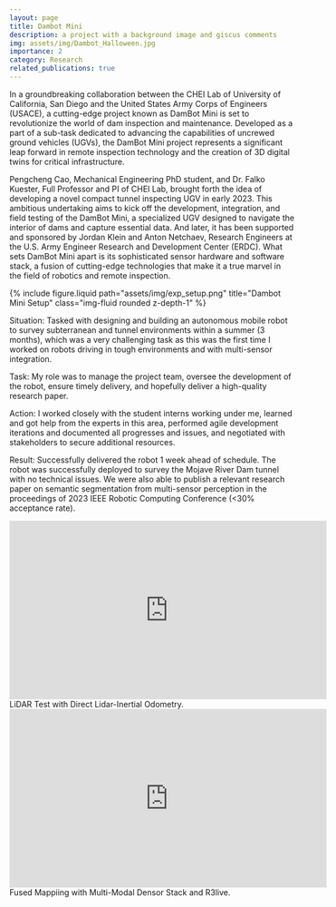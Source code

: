 ```yaml
---
layout: page
title: Dambot Mini
description: a project with a background image and giscus comments
img: assets/img/Dambot_Halloween.jpg
importance: 2
category: Research
related_publications: true
---
```


In a groundbreaking collaboration between the CHEI Lab of University of California, San Diego and the United States Army Corps of Engineers (USACE), a cutting-edge project known as DamBot Mini is set to revolutionize the world of dam inspection and maintenance. Developed as a part of a sub-task dedicated to advancing the capabilities of uncrewed ground vehicles (UGVs), the DamBot Mini project represents a significant leap forward in remote inspection technology and the creation of 3D digital twins for critical infrastructure.

Pengcheng Cao, Mechanical Engineering PhD student, and Dr. Falko Kuester, Full Professor and PI of CHEI Lab, brought forth the idea of developing a novel compact tunnel inspecting UGV in early 2023. This ambitious undertaking aims to kick off the development, integration, and field testing of the DamBot Mini, a specialized UGV designed to navigate the interior of dams and capture essential data. And later, it has been supported and sponsored by Jordan Klein and Anton Netchaev, Research Engineers at the U.S. Army Engineer Research and Development Center (ERDC). What sets DamBot Mini apart is its sophisticated sensor hardware and software stack, a fusion of cutting-edge technologies that make it a true marvel in the field of robotics and remote inspection.

<div class="row">
    <div class="col-sm mt-3 mt-md-0">
        {% include figure.liquid path="assets/img/exp_setup.png" title="Dambot Mini Setup" class="img-fluid rounded z-depth-1" %}
    </div>
</div>

Situation: Tasked with designing and building an autonomous mobile robot to survey subterranean and tunnel environments within a summer (3 months), which was a very challenging task as this was the first time I worked on robots driving in tough environments and with multi-sensor integration.

Task: My role was to manage the project team, oversee the development of the robot, ensure timely delivery, and hopefully deliver a high-quality research paper.

Action: I worked closely with the student interns working under me, learned and got help from the experts in this area, performed agile development iterations and documented all progresses and issues, and negotiated with stakeholders to secure additional resources.

Result: Successfully delivered the robot 1 week ahead of schedule. The robot was successfully deployed to survey the Mojave River Dam tunnel with no technical issues. We were also able to publish a relevant research paper on semantic segmentation from multi-sensor perception in the proceedings of 2023 IEEE Robotic Computing Conference (<30% acceptance rate).



<div class="SLAM-demo-video" align="center">
    <iframe width="560" height="315" src="https://www.youtube.com/embed/nzN0d7lsuig?si=ujzrfBKXDpOncFfq" title="YouTube video player" frameborder="0" allow="accelerometer; autoplay; clipboard-write; encrypted-media; gyroscope; picture-in-picture; web-share" allowfullscreen></iframe>
</div>

<div class="caption">
    LiDAR Test with Direct Lidar-Inertial Odometry.
</div>

<div class="fused-mapping-demo-video" align="center">
    <iframe width="560" height="315" src="https://www.youtube.com/embed/4DpNuhWKShw?si=UOphj4L1KGiSJQyc" title="YouTube video player" frameborder="0" allow="accelerometer; autoplay; clipboard-write; encrypted-media; gyroscope; picture-in-picture; web-share" allowfullscreen></iframe>
</div>

<div class="caption">
    Fused Mappiing with Multi-Modal Densor Stack and R3live.
</div>